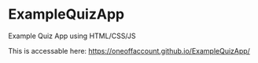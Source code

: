 # ExampleQuizApp
Example Quiz App using HTML/CSS/JS

This is accessable here: https://oneoffaccount.github.io/ExampleQuizApp/
